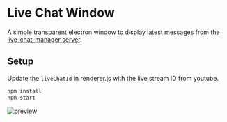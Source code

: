 # Live Chat Window

A simple transparent electron window to display latest messages from the [live-chat-manager server](https://github.com/CodingGarden/live-chat-manager/tree/master/server).

## Setup

Update the `liveChatId` in renderer.js with the live stream ID from youtube.

```sh
npm install
npm start
```

![preview](https://i.imgur.com/t4edTlG.png)

